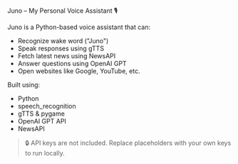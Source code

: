  Juno – My Personal Voice Assistant 🎙️

Juno is a Python-based voice assistant that can:
- Recognize wake word ("Juno")
- Speak responses using gTTS
- Fetch latest news using NewsAPI
- Answer questions using OpenAI GPT
- Open websites like Google, YouTube, etc.

Built using:
- Python
- speech_recognition
- gTTS & pygame
- OpenAI GPT API
- NewsAPI

> 🔒 API keys are not included. Replace placeholders with your own keys to run locally.
